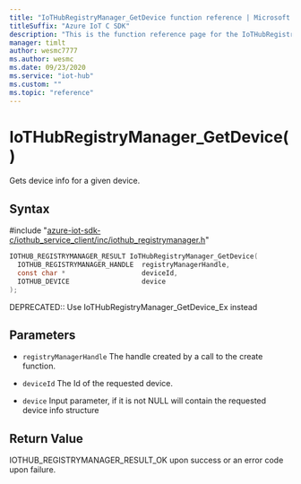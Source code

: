 ```yaml
---                             
title: "IoTHubRegistryManager_GetDevice function reference | Microsoft Docs" 
titleSuffix: "Azure IoT C SDK"            
description: "This is the function reference page for the IoTHubRegistryManager_GetDevice() function in the Azure IoT C SDK. This SDK is used with Azure IoT Hub and Azure IoT Hub Device Provisioning Service"            
manager: timlt                 
author: wesmc7777              
ms.author: wesmc               
ms.date: 09/23/2020                    
ms.service: "iot-hub"             
ms.custom: ""                
ms.topic: "reference"        
---                            
```


# IoTHubRegistryManager_GetDevice()

Gets device info for a given device.

## Syntax

\#include "[azure-iot-sdk-c/iothub_service_client/inc/iothub_registrymanager.h](../iothub-registrymanager-h.md)"  
```C
IOTHUB_REGISTRYMANAGER_RESULT IoTHubRegistryManager_GetDevice(
  IOTHUB_REGISTRYMANAGER_HANDLE  registryManagerHandle,
  const char *                   deviceId,
  IOTHUB_DEVICE                  device
);
```

DEPRECATED:: Use IoTHubRegistryManager_GetDevice_Ex instead 
## Parameters
* `registryManagerHandle` The handle created by a call to the create function. 

* `deviceId` The Id of the requested device. 

* `device` Input parameter, if it is not NULL will contain the requested device info structure

## Return Value
IOTHUB_REGISTRYMANAGER_RESULT_OK upon success or an error code upon failure.

